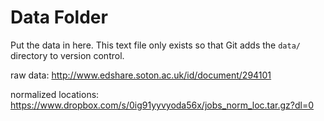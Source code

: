 # Data Folder

Put the data in here. This text file only exists so that Git adds the `data/`
directory to version control.

raw data:
http://www.edshare.soton.ac.uk/id/document/294101

normalized locations:
https://www.dropbox.com/s/0ig91yyvyoda56x/jobs_norm_loc.tar.gz?dl=0
